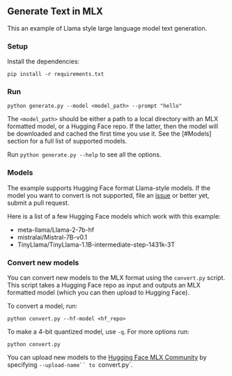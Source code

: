 ## Generate Text in MLX

This an example of Llama style large language model text generation.

### Setup

Install the dependencies:

```
pip install -r requirements.txt
```

### Run

```
python generate.py --model <model_path> --prompt "hello"
```

The `<model_path>` should be either a path to a local directory with an MLX
formatted model, or a Hugging Face repo. If the latter, then the model will
be downloaded and cached the first time you use it. See the [#Models] section
for a full list of supported models.

Run `python generate.py --help` to see all the options.


### Models

The example supports Hugging Face format Llama-style models.  If the
model you want to convert is not supported, file an
[issue](https://github.com/ml-explore/mlx-examples/issues/new) or better yet,
submit a pull request.

Here is a list of a few Hugging Face models which work with this example:

- meta-llama/Llama-2-7b-hf
- mistralai/Mistral-7B-v0.1
- TinyLlama/TinyLlama-1.1B-intermediate-step-1431k-3T


### Convert new models 

You can convert new models to the MLX format using the `convert.py` script.
This script takes a Hugging Face repo as input and outputs an MLX formatted
model (which you can then upload to Hugging Face).

To convert a model, run:

```
python convert.py --hf-model <hf_repo>
```

To make a 4-bit quantized model, use `-q`. For more options run:

```
python convert.py
```

You can upload new models to the [Hugging Face MLX
Community](https://huggingface.co/mlx-community) by specifying
`--upload-name`` to `convert.py`.



